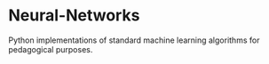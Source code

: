 # Neural-Networks

Python implementations of standard machine learning algorithms for pedagogical purposes. 
